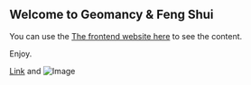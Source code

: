 ## Welcome to Geomancy & Feng Shui

You can use the [The frontend website here](https://github.com/pevsner/geomancy/edit/master/README.md) to see the content.

Enjoy.



[Link](url) and ![Image](src)
```

